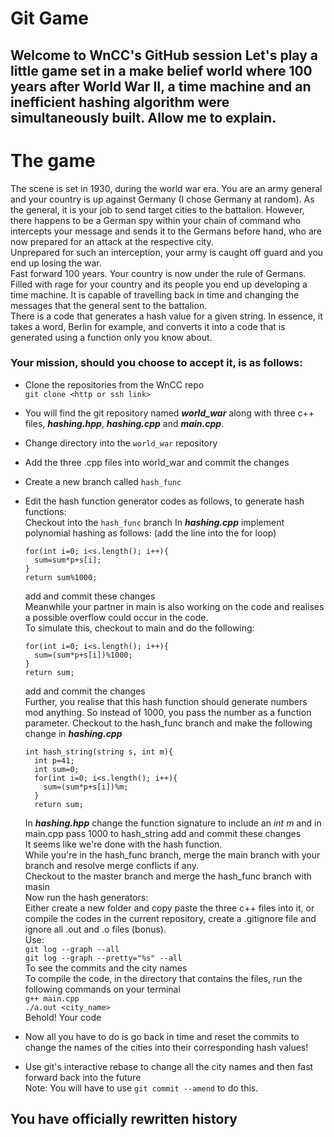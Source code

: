 # Git Game
Welcome to WnCC's GitHub session
Let's play a little game set in a make belief world where 100 years after World War II, a time machine and an inefficient hashing algorithm were simultaneously built. Allow me to explain.
---

# The game
The scene is set in 1930, during the world war era. You are an army general and your country is up against Germany (I chose Germany at random). As the general, it is your job to send target cities to the battalion. However, there happens to be a German spy within your chain of command who intercepts your message and sends it to the Germans before hand, who are now prepared for an attack at the respective city. <br/>
Unprepared for such an interception, your army is caught off guard and you end up losing the war. <br/>
Fast forward 100 years. Your country is now under the rule of Germans. Filled with rage for your country and its people you end up developing a time machine. It is capable of travelling back in time and changing the messages that the general sent to the battalion.<br/>
There is a code that generates a hash value for a given string. In essence, it takes a word, Berlin for example, and converts it into a code that is generated using a function only you know about.<br/>
### Your mission, should you choose to accept it, is as follows:<br/>
- Clone the repositories from the WnCC repo<br/>
```git clone <http or ssh link>```
- You will find the git repository named ***world_war*** along with three c++ files, ***hashing.hpp***, ***hashing.cpp*** and ***main.cpp***.
- Change directory into the ```world_war``` repository
- Add the three .cpp files into world_war and commit the changes
- Create a new branch called ```hash_func```
- Edit the hash function generator codes as follows, to generate hash functions:<br/>
  Checkout into the ```hash_func``` branch
  In ***hashing.cpp*** implement polynomial hashing as follows: (add the line into the for loop)<br/>
  
  ```
  for(int i=0; i<s.length(); i++){
    sum=sum*p+s[i];
  }
  return sum%1000;
  ```
  add and commit these changes<br/>
  Meanwhile your partner in main is also working on the code and realises a possible overflow could occur in the code.<br/>
  To simulate this, checkout to main and do the following:<br/>
  ```
  for(int i=0; i<s.length(); i++){
    sum=(sum*p+s[i])%1000;
  }
  return sum;
  ```
  add and commit the changes<br/>
  Further, you realise that this hash function should generate numbers mod anything. So instead of 1000, you pass the number as a function parameter.
  Checkout to the hash_func branch and make the following change in ***hashing.cpp***
  ```
  int hash_string(string s, int m){
    int p=41;
    int sum=0;
    for(int i=0; i<s.length(); i++){
      sum=(sum*p+s[i])%m;
    }
    return sum;
  ```
  In ***hashing.hpp*** change the function signature to include an *int m* and in main.cpp pass 1000 to hash_string
  add and commit these changes<br/>
  It seems like we're done with the hash function.<br/>
  While you're in the hash_func branch, merge the main branch with your branch and resolve merge conflicts if any.<br/>
  Checkout to the master branch and merge the hash_func branch with masin<br/>
  Now run the hash generators:<br/>
  Either create a new folder and copy paste the three c++ files into it, or compile the codes in the current repository, create a .gitignore file and ignore all .out and .o files (bonus).<br/>
  Use:<br/>
  ```git log --graph --all```<br/>
  ```git log --graph --pretty="%s" --all```<br/>
  To see the commits and the city names<br/>
  To compile the code, in the directory that contains the files, run the following commands on your terminal<br/>
  ```g++ main.cpp```<br/>
  ```./a.out <city_name>```<br/>
  Behold! Your code<br/>
- Now all you have to do is go back in time and reset the commits to change the names of the cities into their corresponding hash values!<br/>
- Use git's interactive rebase to change all the city names and then fast forward back into the future<br/>
 Note: You will have to use ```git commit --amend``` to do this.
## You have officially rewritten history
